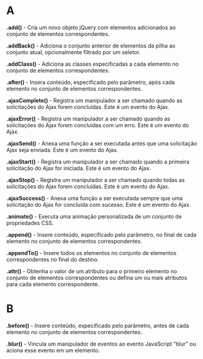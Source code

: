 # A

**.add()** - Cria um novo objeto jQuery com elementos adicionados ao conjunto de elementos correspondentes.

**.addBack()** - Adiciona o conjunto anterior de elementos da pilha ao conjunto atual, opcionalmente filtrado por um seletor.

**.addClass()** - Adiciona as classes especificadas a cada elemento no conjunto de elementos correspondentes.

**.after()** - Insera conteúdo, especificado pelo parâmetro, após cada elemento no conjunto de elementos correspondentes.

**.ajaxComplete()** - Registra um manipulador a ser chamado quando as solicitações do Ajax forem concluídas. Este é um evento do Ajax.

**.ajaxError()** - Registra um manipulador a ser chamado quando as solicitações do Ajax forem concluídas com um erro. Este é um evento do Ajax.

**.ajaxSend()** - Anexa uma função a ser executada antes que uma solicitação Ajax seja enviada. Este é um evento do Ajax.

**.ajaxStart()** - Registra um manipulador a ser chamado quando a primeira solicitação do Ajax for iniciada. Este é um evento do Ajax.

**.ajaxStop()** - Registra um manipulador a ser chamado quando todas as solicitações do Ajax forem concluídas. Este é um evento do Ajax.

**.ajaxSuccess()** - Anexa uma função a ser executada sempre que uma solicitação do Ajax for concluída com sucesso. Este é um evento do Ajax.

**.animate()** - Executa uma animação personalizada de um conjunto de propriedades CSS.

**.append()** - Insere conteúdo, especificado pelo parâmetro, no final de cada elemento no conjunto de elementos correspondentes.

**.appendTo()** - Insere todos os elementos no conjunto de elementos correspondentes no final do destino.

**.attr()** - Obtenha o valor de um atributo para o primeiro elemento no conjunto de elementos correspondentes ou defina um ou mais atributos para cada elemento correspondente.

# B  

**.before()** - Insere conteúdo, especificado pelo parâmetro, antes de cada elemento no conjunto de elementos correspondentes.

**.blur()** - Vincula um manipulador de eventos ao evento JavaScript "blur" ou aciona esse evento em um elemento.
